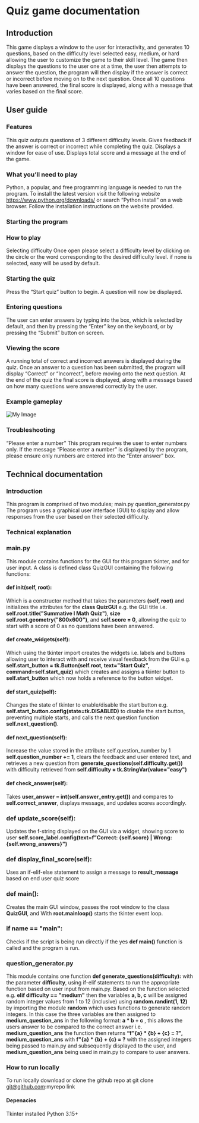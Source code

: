 # Quiz game documentation

## Introduction
This game displays a window to the user for interactivity, and generates 10 questions, based on the difficulty level selected easy, medium, or hard allowing the user to customize the game to their skill level. The game then displays the questions to the user one at a time, the user then attempts to answer the question, the program will then display if the answer is correct or incorrect before moving on to the next question. Once all 10 questions have been answered, the final score is displayed, along with a message that varies based on the final score. 

## User guide

### Features 
This quiz outputs questions of 3 different difficulty levels.
Gives feedback if the answer is correct or incorrect while completing the quiz.
Displays a window for ease of use.
Displays total score and a message at the end of the game.


### What you’ll need to play
Python, a popular, and free programming language is needed to run the program. To install the latest version visit the following website https://www.python.org/downloads/ or search “Python install” on a web browser. Follow the installation instructions on the website provided.

### Starting the program

### How to play
Selecting difficulty 
Once open please select a difficulty level by clicking on the circle or the word corresponding to the desired difficulty level. if none is selected, easy will be used by default. 

### Starting the quiz
Press the “Start quiz” button to begin. A question will now be displayed.

### Entering questions 
The user can enter answers by typing into the box, which is selected by default, and then by pressing the “Enter” key on the keyboard, or by pressing the “Submit” button on screen.

### Viewing the score
A running total of correct and incorrect answers is displayed during the quiz. Once an answer to a question has been submitted, the program will display “Correct” or “Incorrect”, before moving onto the next question. At the end of the quiz the final score is displayed, along with a message based on how many questions were answered correctly by the user.

### Example gameplay
![My Image](<img width="248" alt="QuizgameS1" src="https://github.com/user-attachments/assets/876b3d36-3835-4a4f-835e-81b629787a3b" />)
### Troubleshooting
“Please enter a number”
This program requires the user to enter numbers only. If the message “Please enter a number” is displayed by the program, please ensure only numbers are entered into the “Enter answer” box.


## Technical documentation

### Introduction
This program is comprised of two modules;
main.py
question_generator.py
The program uses a graphical user interface (GUI) to display and allow responses from the user based on their selected difficulty.

### Technical explanation 
### main.py
This module contains functions for the GUI for this program tkinter, and for user input. A class is defined class QuizGUI containing the following functions: 

#### def __init__(self, root): 
Which is a constructor method that takes the parameters **(self, root)** and initializes the attributes for the **class QuizGUI** e.g. the GUI title i.e. **self.root.title("Summative I Math Quiz")**, **size self.root.geometry("800x600")**, and **self.score = 0**, allowing the quiz to start with a score of 0 as no questions have been answered.

#### def create_widgets(self):  
Which using the tkinter import creates the widgets i.e. labels and buttons allowing user to interact with and receive visual feedback from the GUI e.g. **self.start_button = tk.Button(self.root, text="Start Quiz", command=self.start_quiz)** which creates and assigns a tkinter button to **self.start_button** which now holds a reference to the button widget.

#### def start_quiz(self):
Changes the state of tkinter to enable/disable the start button e.g. **self.start_button.config(state=tk.DISABLED)** to disable the start button, preventing multiple starts, and calls the next question function **self.next_question()**.

#### def next_question(self):
Increase the value stored in the attribute self.question_number by 1 **self.question_number += 1**, clears the feedback and user entered text, and retrieves a new question from **generate_questions(self.difficulty.get())** with difficulty retrieved from **self.difficulty = tk.StringVar(value="easy")**

#### def check_answer(self):
Takes **user_answer = int(self.answer_entry.get())** and compares to **self.correct_answer**, displays message, and updates scores accordingly.

### def update_score(self):
Updates the f-string displayed on the GUI via a widget, showing score to user **self.score_label.config(text=f"Correct: {self.score} | Wrong: {self.wrong_answers}")**

### def display_final_score(self):
Uses an if-elif-else statement to assign a message to **result_message** based on end user quiz score 

### def main():
Creates the main GUI window, passes the root window to the class **QuizGUI**, and With **root.mainloop()** starts the tkinter event loop.

### if __name__ == "__main__":
Checks if the script is being run directly if the yes **def main()** function is called and the program is run.



### question_generator.py
This module contains one function **def generate_questions(difficulty):** with the parameter **difficulty**, using if-elif statements to run the appropriate function based on user input from main.py. Based on the function selected e.g. **elif difficulty == "medium"** then the variables **a, b, c** will be assigned random integer values from 1 to 12 (inclusive) using **random.randint(1, 12)** by importing the module **random** which uses functions to generate random integers. In this case the three variables are then assigned to **medium_question_ans** in the following format: **a * b + c** , this allows the users answer to be compared to the correct answer i.e. **medium_question_ans** the function then returns **“f"{a} * {b} + {c} = ?", medium_question_ans** with **f"{a} * {b} + {c} = ?** with the assigned integers being passed to main.py and subsequently displayed to the user, and **medium_question_ans** being used in main.py to compare to user answers.

### How to run locally
To run locally download or clone the github repo at git clone git@github.com:myrepo link
#### Depenacies 
Tkinter installed
Python 3.15+
